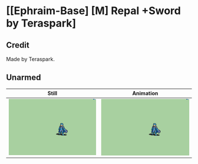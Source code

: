 # [\[Ephraim-Base\] \[M\] Repal +Sword by Teraspark]

## Credit

Made by Teraspark.
	
## Unarmed

| Still | Animation |
| :---: | :-------: |
| ![Unarmed still](./Unarmed_000.png) | ![Unarmed animation](./Unarmed.gif) |
